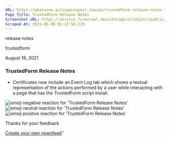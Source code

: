 ```yaml
---
URL: https://whatsnew.activeprospect.com/en/trustedform-release-notes-7
Page Title: TrustedForm Release Notes
Screenshot URL: https://service.firecrawl.dev/storage/v1/object/public/media/screenshot-7356f15d-fa3a-4a6e-b092-5a4f8f7bff5a.png
Scraped At: 2025-05-30 01:37:58.219
---
```

release notes





trustedform



August 18, 2021

### TrustedForm Release Notes

- Certificates now include an Event Log tab which shows a textual representation of the actions performed by a user while interacting with a page that has the TrustedForm script install.

![emoji negative reaction for 'TrustedForm Release Notes'](https://app.getbeamer.com/images/emojiNeg.svg)![emoji neutral reaction for 'TrustedForm Release Notes'](https://app.getbeamer.com/images/emojiNeut.svg)![emoji positive reaction for 'TrustedForm Release Notes'](https://app.getbeamer.com/images/emojiPos.svg)

Thanks for your feedback

[Create your own newsfeed](https://www.getbeamer.com/?ref=watermark_MErKJCnu12412_public&company=ActiveProspect&watermarkRef=create&utm_term=MErKJCnu12412&utm_content=ActiveProspect&utm_source=standalone&utm_medium=footer&utm_campaign=create)"

